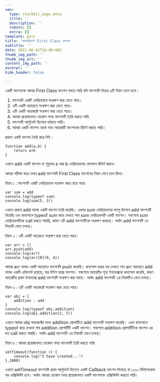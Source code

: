 ```yaml
---
seo:
  type: stackbit_page_meta
  title: ''
  description: ''
  robots: []
  extra: []
template: post
title: 'জাভাস্ক্রিপ্টে First Class ফাংশন '
subtitle: ''
date: 2021-06-01T16:00:00Z
thumb_img_path: ''
thumb_img_alt: ''
content_img_path: ''
excerpt: ''
hide_header: false

---
```

একটি ফাংশনকে আমরা First Class ফাংশন বলতে পারি যদি ফাংশনটি নিচের ৬টি নিয়ম মেনে চলে :

1. ফাংশনটি একটি ভেরিয়েবলে সংরক্ষণ করা যেতে পারে।
2. এটি একটি অ্যারেতে সংরক্ষণ করা যেতে পারে।
3. এটি একটি অবজেক্টে সংরক্ষণ করা যেতে পারে।
4. আমরা প্রয়োজনমত যেকোন সময় ফাংশনটি তৈরি করতে পারি
5. ফাংশনটি আর্গুমেন্ট হিসেবে পাঠাতে পারি।
6. আমরা একটি ফাংশন থেকে অন্য আরেকটি ফাংশনকে রিটার্ন করতে পারি।

প্রথমে একটি ফাংশন তৈরি করে নিই :

    function add(a,b) {
        return a+b
    }

এখানে add একটি ফাংশন যা শুধুমাত্র a আর b ভেরিয়েবলের যোগফল রিটার্ন করবে।

আমরা পরীক্ষা করে দেখব add ফাংশনটি First Class ফাংশনের নিয়ম মেনে চলে কিনা।

নিয়ম ১ : ফাংশনটি একটি ভেরিয়েবলে সংরক্ষণ করা যেতে পারে

    var sum = add
    console.log(typeof sum)
    console.log(sum(5, 3))

এখানে প্রথমে add নামক একটি ফাংশন তৈরি করেছি। এরপর sum ভেরিয়েবলের ভ্যালু হিসেবে add ফাংশনটি নিয়েছি এবং কনসোলে typeof sum করে দেখতে পাব sum ভেরিয়েবলটি একটি ফাংশন। সবশেষে sum ভেরিয়েবলটিকে call করতে পারছি, কারণ এটি add ফাংশনটিকে সংরক্ষণ করেছে।  অর্থাৎ add ফাংশনটি ১ম নিয়মটি মেনে চলছে।

নিয়ম ২ : এটি একটি অ্যারেতে সংরক্ষণ করা যেতে পারে।

    var arr = []
    arr.push(add)
    console.log(arr)
    console.log(arr[0](9, 4))

আমরা arr নামক একটি অ্যারেতে ফাংশনটি push করেছি। কনসোল করার পর দেখতে পাব arr অ্যারেতে add নামক একটি এলিমেন্ট রয়েছে, যার টাইপ হচ্ছে ফাংশন। সবশেষে অ্যারেটির শূন্য ইনডেক্সকে কনসোল করেছি, কারণ অ্যারেটির প্রথম ইনডেক্সে add ফাংশনটি সংরক্ষণ করা আছে। অর্থাৎ add ফাংশনটি ২য় নিয়মটিও মেনে চলছে।

নিয়ম ৩ : এটি একটি অবজেক্টে সংরক্ষণ করা যেতে পারে।

    var obj = {
        addition : add
    }
    console.log(typeof obj.addition)
    console.log(obj.addition(2, 7))

এখানে আমরা obj অবজেক্টের মধ্যে addition প্রোপার্টিতে add ফাংশনটি সংরক্ষণ করেছি। এখন কনসোলে typeof করে দেখতে পাব addition প্রোপার্টিটি একটি ফাংশন। সবশেষে addition প্রোপার্টিটিকে ফাংশন এর মত call করতে পারছি। অর্থাৎ add ফাংশনটি ৩য় নিয়মটি মেনে চলছে।

নিয়ম ৪ : আমরা প্রয়োজনমত যেকোন সময় ফাংশনটি তৈরি করতে পারি

    setTimeout(function () {
        console.log("I have created...")
    },1000)

এখানে setTimeout ফাংশনটি প্রথম আর্গুমেন্ট হিসেবে একটি Callback ফাংশন নিয়েছে যা ১০০০ মিলিসেকেন্ড পর এক্সিকিউট হবে। অর্থাৎ আমরা যেকোন সময় প্রয়োজনমত একটি ফাংশনকে এক্সিকিউট করাতে পারি। 